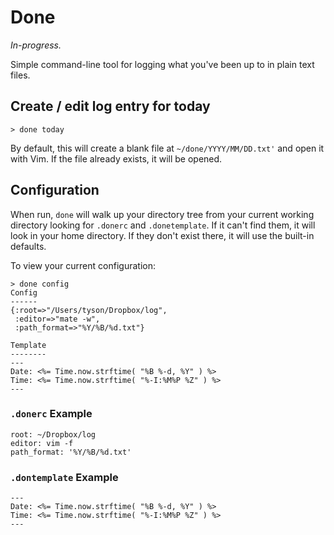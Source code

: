 Done
====

*In-progress.*

Simple command-line tool for logging what you've been up to in plain text files.

Create / edit log entry for today
---------------------------------

```shell
> done today
```

By default, this will create a blank file at `~/done/YYYY/MM/DD.txt'` and open it with Vim. If the file already exists, it will be opened.

Configuration
-------------

When run, `done` will walk up your directory tree from your current working directory looking for `.donerc` and `.donetemplate`. If it can't find them, it will look in your home directory. If they don't exist there, it will use the built-in defaults.

To view your current configuration:

```shell
> done config
Config
------
{:root=>"/Users/tyson/Dropbox/log",
 :editor=>"mate -w",
 :path_format=>"%Y/%B/%d.txt"}

Template
--------
---
Date: <%= Time.now.strftime( "%B %-d, %Y" ) %>
Time: <%= Time.now.strftime( "%-I:%M%P %Z" ) %>
---
```

### `.donerc` Example

    root: ~/Dropbox/log
    editor: vim -f
    path_format: '%Y/%B/%d.txt'

### `.dontemplate` Example

    ---
    Date: <%= Time.now.strftime( "%B %-d, %Y" ) %>
    Time: <%= Time.now.strftime( "%-I:%M%P %Z" ) %>
    ---

